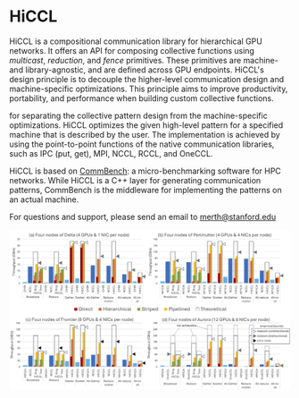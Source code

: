 # HiCCL

HiCCL is a compositional communication library for hierarchical GPU networks. It offers an API for composing collective functions using *multicast*, *reduction*, and *fence* primitives. These primitives are machine- and library-agnostic, and are defined across GPU endpoints. HiCCL's design principle is to decouple the higher-level communication design and machine-specific optimizations. This principle aims to improve productivity, portability, and performance when building custom collective functions.

for separating the collective pattern design from the machine-specific optimizations. HiCCL optimizes the given high-level pattern for a specified machine that is described by the user. The implementation is achieved by using the point-to-point functions of the native communication libraries, such as IPC (put, get), MPI, NCCL, RCCL, and OneCCL.

HiCCL is based on [CommBench](https://github.com/merthidayetoglu/CommBench): a micro-benchmarking software for HPC networks. While HiCCL is a C++ layer for generating communication patterns, CommBench is the middleware for implementing the patterns on an actual machine.

For questions and support, please send an email to merth@stanford.edu

![Collective throughput.](misc/hiccl_collectives_new.png)
